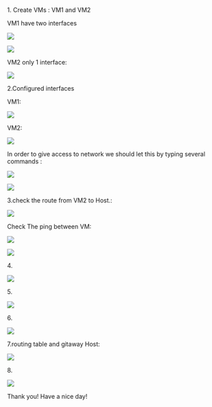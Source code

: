 <p>1.	Create  VMs  :  VM1 and VM2</p>

<p>VM1 have two  interfaces</p>

![](https://github.com/Khrystyna1983/DevOps_online_Lviv_2021Q2/raw/master/m6/Task6.1/Scrin/1.1.jpg)

![](https://github.com/Khrystyna1983/DevOps_online_Lviv_2021Q2/raw/master/m6/Task6.1/Scrin/1.2.jpg)

<p>VM2 only 1 interface:</p>


![](https://github.com/Khrystyna1983/DevOps_online_Lviv_2021Q2/raw/master/m6/Task6.1/Scrin/1.3.jpg)

<p>2.Configured interfaces </p>
<p>VM1:</p>

![](https://github.com/Khrystyna1983/DevOps_online_Lviv_2021Q2/raw/master/m6/Task6.1/Scrin/2.1.jpg)

<p>VM2:</p>

![](https://github.com/Khrystyna1983/DevOps_online_Lviv_2021Q2/raw/master/m6/Task6.1/Scrin/2.2.jpg)

<p>In order to give access to network we should let this by typing several commands :</p>

![](https://github.com/Khrystyna1983/DevOps_online_Lviv_2021Q2/raw/master/m6/Task6.1/Scrin/2.3iptable.jpg)

![](https://github.com/Khrystyna1983/DevOps_online_Lviv_2021Q2/raw/master/m6/Task6.1/Scrin/1.4.jpg)

<p>3.check the route from VM2 to Host.:</p>

![](https://github.com/Khrystyna1983/DevOps_online_Lviv_2021Q2/raw/master/m6/Task6.1/Scrin/3.1vmroute.jpg)

<p>Check The ping between VM:</p>

![](https://github.com/Khrystyna1983/DevOps_online_Lviv_2021Q2/raw/master/m6/Task6.1/Scrin/3n1.jpg)

![](https://github.com/Khrystyna1983/DevOps_online_Lviv_2021Q2/raw/master/m6/Task6.1/Scrin/3n2.jpg)

<p>4.</p>

![](https://github.com/Khrystyna1983/DevOps_online_Lviv_2021Q2/raw/master/m6/Task6.1/Scrin/4pingVM2google.jpg)

<p>5.</p>

![](https://github.com/Khrystyna1983/DevOps_online_Lviv_2021Q2/raw/master/m6/Task6.1/Scrin/5.1.jpg)

<p>6.</p>


![](https://github.com/Khrystyna1983/DevOps_online_Lviv_2021Q2/raw/master/m6/Task6.1/Scrin/6.1.jpg)

<p>7.routing table and gitaway Host:</p>

![](https://github.com/Khrystyna1983/DevOps_online_Lviv_2021Q2/raw/master/m6/Task6.1/Scrin/7.1..jpg)

<p>8.</p>

![](https://github.com/Khrystyna1983/DevOps_online_Lviv_2021Q2/raw/master/m6/Task6.1/Scrin/8.0.jpg)


<p>Thank you! Have a nice day!</p>
